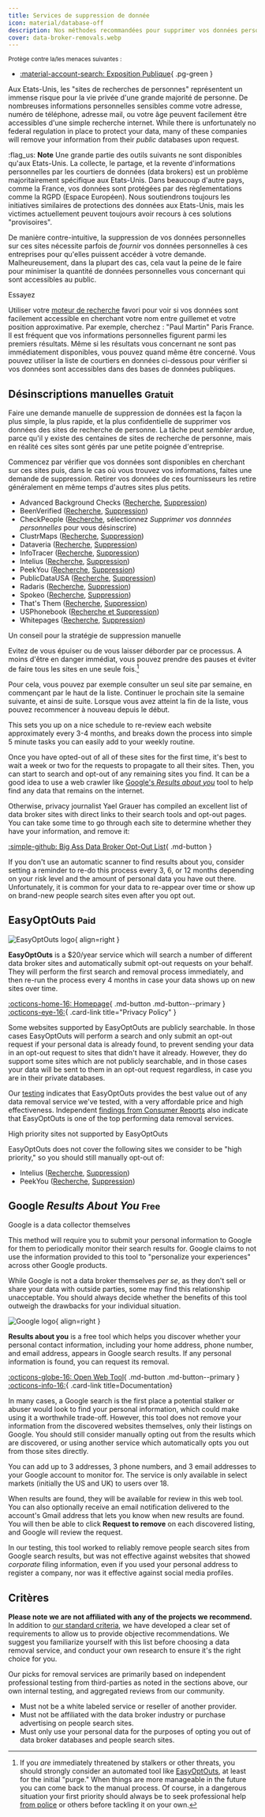 ```yaml
---
title: Services de suppression de donnée
icon: material/database-off
description: Nos méthodes recommandées pour supprimer vos données personnelles des courtiers en données (data brokers) ou des sites de recherche de personnes.
cover: data-broker-removals.webp
---
```


<small>Protège contre la/les menaces suivantes :</small>

- [:material-account-search: Exposition Publique](basics/common-threats.md#limiting-public-information){ .pg-green }

Aux Etats-Unis, les "sites de recherches de personnes" représentent un immense risque pour la vie privée d'une grande majorité de personne. De nombreuses informations personnelles sensibles comme votre adresse, numéro de téléphone, adresse mail, ou votre âge peuvent facilement être accessibles d'une simple recherche internet. While there is unfortunately no federal regulation in place to protect your data, many of these companies will remove your information from their _public_ databases upon request.

:flag_us: **Note** Une grande partie des outils suivants ne sont disponibles qu'aux Etats-Unis. La collecte, le partage, et la revente d'informations personnelles par les courtiers de données (data brokers) est un problème majoritairement spécifique aux Etats-Unis. Dans beaucoup d'autre pays, comme la France, vos données sont protégées par des règlementations comme la RGPD (Espace Européen). Nous soutiendrons toujours les initiatives similaires de protections des données aux Etats-Unis, mais les victimes actuellement peuvent toujours avoir recours à ces solutions "provisoires".

De manière contre-intuitive, la suppression de vos données personnelles sur ces sites nécessite parfois de _fournir_ vos données personnelles à ces entreprises pour qu'elles puissent accéder à votre demande. Malheureusement, dans la plupart des cas, cela vaut la peine de le faire pour minimiser la quantité de données personnelles vous concernant qui sont accessibles au public.

<div class="admonition example" markdown>
<p class="admonition-title">Essayez</p>

Utiliser votre [moteur de recherche](search-engines.md) favori pour voir si vos données sont facilement accessible en cherchant votre nom entre guillemet et votre position approximative. Par exemple, cherchez : "Paul Martin" Paris France. Il est fréquent que vos informations personnelles figurent parmi les premiers résultats. Même si les résultats vous concernant ne sont pas immédiatement disponibles, vous pouvez quand même être concerné. Vous pouvez utiliser la liste de courtiers en données ci-dessous pour vérifier si vos données sont accessibles dans des bases de données publiques.

</div>

## Désinscriptions manuelles <small>Gratuit</small>

Faire une demande manuelle de suppression de données est la façon la plus simple, la plus rapide, et la plus confidentielle de supprimer vos données des sites de recherche de personne. La tâche peut _sembler_ ardue, parce qu'il y existe des centaines de sites de recherche de personne, mais en réalité ces sites sont gérés par une petite poignée d'entreprise.

Commencez par vérifier que vos données sont disponibles en cherchant sur ces sites puis, dans le cas où vous trouvez vos informations, faites une demande de suppression. Retirer vos données de ces fournisseurs les retire généralement en même temps d'autres sites plus petits.

- Advanced Background Checks ([Recherche](https://advancedbackgroundchecks.com), [Suppression](https://advancedbackgroundchecks.com/removal))
- BeenVerified ([Recherche](https://beenverified.com/app/optout/search), [Suppression](https://beenverified.com/app/optout/address-search))
- CheckPeople ([Recherche](https://checkpeople.com/do-not-sell-info), sélectionnez _Supprimer vos donnnées personnelles_ pour vous désinscrire)
- ClustrMaps ([Recherche](https://clustrmaps.com), [Suppression](https://clustrmaps.com/bl/opt-out))
- Dataveria ([Recherche](https://dataveria.com), [Suppression](https://dataveria.com/ng/control/privacy))
- InfoTracer ([Recherche](https://infotracer.com), [Suppression](https://infotracer.com/optout))
- Intelius ([Recherche](https://intelius.com), [Suppression](https://suppression.peopleconnect.us/login))
- PeekYou ([Recherche](https://peekyou.com), [Suppression](https://peekyou.com/about/contact/ccpa_optout/do_not_sell))
- PublicDataUSA ([Recherche](https://publicdatausa.com), [Suppression](https://publicdatausa.com/remove.php))
- Radaris ([Recherche](https://radaris.com), [Suppression](https://radaris.com/page/how-to-remove))
- Spokeo ([Recherche](https://spokeo.com/search), [Suppression](https://spokeo.com/optout))
- That's Them ([Recherche](https://thatsthem.com), [Suppression](https://thatsthem.com/optout))
- USPhonebook ([Recherche et Suppression](https://usphonebook.com/opt-out))
- Whitepages ([Recherche](https://whitepages.com), [Suppression](https://whitepages.com/suppression_requests))

<div class="admonition tip" markdown>
<p class="admonition-title">Un conseil pour la stratégie de suppression manuelle</p>

Evitez de vous épuiser ou de vous laisser déborder par ce processus. A moins d'être en danger immédiat, vous pouvez prendre des pauses et éviter de faire tous les sites en une seule fois.[^1]

Pour cela, vous pouvez par exemple consulter un seul site par semaine, en commençant par le haut de la liste. Continuer le prochain site la semaine suivante, et ainsi de suite. Lorsque vous avez atteint la fin de la liste, vous pouvez recommencer à nouveau depuis le début.

This sets you up on a nice schedule to re-review each website approximately every 3-4 months, and breaks down the process into simple 5 minute tasks you can easily add to your weekly routine.

</div>

Once you have opted-out of all of these sites for the first time, it's best to wait a week or two for the requests to propagate to all their sites. Then, you can start to search and opt-out of any remaining sites you find. It can be a good idea to use a web crawler like [Google's _Results about you_](#google-results-about-you-free) tool to help find any data that remains on the internet.

Otherwise, privacy journalist Yael Grauer has compiled an excellent list of data broker sites with direct links to their search tools and opt-out pages. You can take some time to go through each site to determine whether they have your information, and remove it:

[:simple-github: Big Ass Data Broker Opt-Out List](https://github.com/yaelwrites/Big-Ass-Data-Broker-Opt-Out-List){ .md-button }

If you don't use an automatic scanner to find results about you, consider setting a reminder to re-do this process every 3, 6, or 12 months depending on your risk level and the amount of personal data you have out there. Unfortunately, it is common for your data to re-appear over time or show up on brand-new people search sites even after you opt out.

## EasyOptOuts <small>Paid</small>

<div class="admonition recommendation" markdown>

![EasyOptOuts logo](assets/img/data-broker-removals/easyoptouts.svg){ align=right }

**EasyOptOuts** is a $20/year service which will search a number of different data broker sites and automatically submit opt-out requests on your behalf. They will perform the first search and removal process immediately, and then re-run the process every 4 months in case your data shows up on new sites over time.

[:octicons-home-16: Homepage](https://easyoptouts.com){ .md-button .md-button--primary }
[:octicons-eye-16:](https://easyoptouts.com/privacy){ .card-link title="Privacy Policy" }

</div>

Some websites supported by EasyOptOuts are publicly searchable. In those cases EasyOptOuts will perform a search and only submit an opt-out request if your personal data is already found, to prevent sending your data in an opt-out request to sites that didn't have it already. However, they do support some sites which are not publicly searchable, and in those cases your data will be sent to them in an opt-out request regardless, in case you are in their private databases.

Our [testing](https://www.privacyguides.org/articles/2025/02/03/easyoptouts-review) indicates that EasyOptOuts provides the best value out of any data removal service we've tested, with a very affordable price and high effectiveness. Independent [findings from Consumer Reports](https://discuss.privacyguides.net/t/consumer-reports-evaluating-people-search-site-removal-services/19948) also indicate that EasyOptOuts is one of the top performing data removal services.

<div class="admonition failure" markdown>
<p class="admonition-title">High priority sites not supported by EasyOptOuts</p>

EasyOptOuts does not cover the following sites we consider to be "high priority," so you should still manually opt-out of:

- Intelius ([Recherche](https://intelius.com), [Suppression](https://suppression.peopleconnect.us/login))
- PeekYou ([Recherche](https://peekyou.com), [Suppression](https://peekyou.com/about/contact/ccpa_optout/do_not_sell))

</div>

## Google _Results About You_ <small>Free</small>

<div class="admonition warning" markdown>
<p class="admonition-title">Google is a data collector themselves</p>

This method will require you to submit your personal information to Google for them to periodically monitor their search results for. Google claims to not use the information provided to this tool to "personalize your experiences" across other Google products.

While Google is not a data broker themselves _per se_, as they don't sell or share your data with outside parties, some may find this relationship unacceptable. You should always decide whether the benefits of this tool outweigh the drawbacks for your individual situation.

</div>

<div class="admonition recommendation" markdown>

![Google logo](assets/img/data-broker-removals/google.svg){ align=right }

**Results about you** is a free tool which helps you discover whether your personal contact information, including your home address, phone number, and email address, appears in Google search results. If any personal information is found, you can request its removal.

[:octicons-globe-16: Open Web Tool](https://myactivity.google.com/results-about-you){ .md-button .md-button--primary }
[:octicons-info-16:](https://support.google.com/websearch/answer/12719076){ .card-link title=Documentation}

</div>

In many cases, a Google search is the first place a potential stalker or abuser would look to find your personal information, which could make using it a worthwhile trade-off. However, this tool does not remove your information from the discovered websites themselves, only their listings on Google. You should still consider manually opting out from the results which are discovered, or using another service which automatically opts you out from those sites directly.

You can add up to 3 addresses, 3 phone numbers, and 3 email addresses to your Google account to monitor for. The service is only available in select markets (initially the US and UK) to users over 18.

When results are found, they will be available for review in this web tool. You can also optionally receive an email notification delivered to the account's Gmail address that lets you know when new results are found. You will then be able to click **Request to remove** on each discovered listing, and Google will review the request.

In our testing, this tool worked to reliably remove people search sites from Google search results, but was not effective against websites that showed _corporate_ filing information, even if you used your personal address to register a company, nor was it effective against social media profiles.

## Critères

**Please note we are not affiliated with any of the projects we recommend.** In addition to [our standard criteria](about/criteria.md), we have developed a clear set of requirements to allow us to provide objective recommendations. We suggest you familiarize yourself with this list before choosing a data removal service, and conduct your own research to ensure it's the right choice for you.

Our picks for removal services are primarily based on independent professional testing from third-parties as noted in the sections above, our own internal testing, and aggregated reviews from our community.

- Must not be a white labeled service or reseller of another provider.
- Must not be affiliated with the data broker industry or purchase advertising on people search sites.
- Must only use your personal data for the purposes of opting you out of data broker databases and people search sites.

[^1]: If you _are_ immediately threatened by stalkers or other threats, you should strongly consider an automated tool like [EasyOptOuts](#easyoptouts-paid), at least for the initial "purge." When things are more manageable in the future you can come back to the manual process. Of course, in a dangerous situation your first priority should always be to seek professional help [from police](https://onlineharassmentfieldmanual.pen.org/involving-law-enforcement) or others before tackling it on your own.
